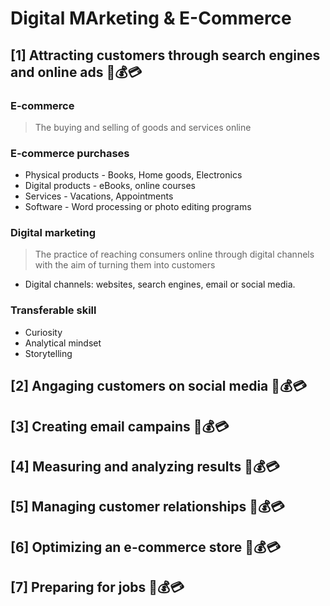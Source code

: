 # Digital MArketing & E-Commerce

## [1] Attracting customers through search engines and online ads 🤑​💰​💳​

### E-commerce

> The buying and selling of goods and services online

### E-commerce purchases

* Physical products - Books, Home goods, Electronics
* Digital products - eBooks, online courses
* Services - Vacations, Appointments
* Software - Word processing or photo editing programs

### Digital marketing

> The practice of reaching consumers online through digital channels
> with the aim of turning them into customers

* Digital channels: websites, search engines, email or social media.


### Transferable skill

* Curiosity
* Analytical mindset
* Storytelling







## [2] Angaging customers on social media 🤑​💰​💳​
## [3] Creating email campains 🤑​💰​💳​
## [4] Measuring and analyzing results 🤑​💰​💳​
## [5] Managing customer relationships 🤑​💰​💳​
## [6] Optimizing an e-commerce store 🤑​💰​💳​
## [7] Preparing for jobs 🤑​💰​💳​